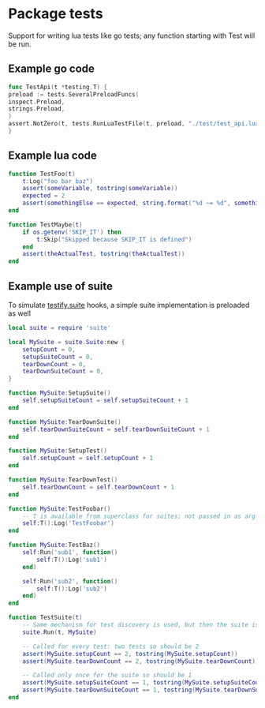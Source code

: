 # Package tests

Support for writing lua tests like go tests; any function starting with Test will be run.

## Example go code

```go
func TestApi(t *testing.T) {
preload := tests.SeveralPreloadFuncs(
inspect.Preload,
strings.Preload,
)
assert.NotZero(t, tests.RunLuaTestFile(t, preload, "./test/test_api.lua"))
}
```

## Example lua code

```lua
function TestFoo(t)
    t:Log("foo bar baz")
    assert(someVariable, tostring(someVariable))
    expected = 2
    assert(somethingElse == expected, string.format("%d ~= %d", somethingElse, expected))
end

function TestMaybe(t)
    if os.getenv('SKIP_IT') then
        t:Skip("Skipped because SKIP_IT is defined")
    end
    assert(theActualTest, tostring(theActualTest))
end
```

## Example use of suite

To simulate [testify.suite](https://pkg.go.dev/github.com/stretchr/testify/suite) hooks, a simple suite implementation
is preloaded as well

```lua
local suite = require 'suite'

local MySuite = suite.Suite:new {
    setupCount = 0,
    setupSuiteCount = 0,
    tearDownCount = 0,
    tearDownSuiteCount = 0,
}

function MySuite:SetupSuite()
    self.setupSuiteCount = self.setupSuiteCount + 1
end

function MySuite:TearDownSuite()
    self.tearDownSuiteCount = self.tearDownSuiteCount + 1
end

function MySuite:SetupTest()
    self.setupCount = self.setupCount + 1
end

function MySuite:TearDownTest()
    self.tearDownCount = self.tearDownCount + 1
end

function MySuite:TestFoobar()
    -- T is available from superclass for suites; not passed in as arg
    self:T():Log('TestFoobar')
end

function MySuite:TestBaz()
    self:Run('sub1', function()
        self:T():Log('sub1')
    end)

    self:Run('sub2', function()
        self:T():Log('sub2')
    end)
end

function TestSuite(t)
    -- Same mechanism for test discovery is used, but then the suite is run as sub tests via suite.Run
    suite.Run(t, MySuite)

    -- Called for every test: two tests so should be 2
    assert(MySuite.setupCount == 2, tostring(MySuite.setupCount))
    assert(MySuite.tearDownCount == 2, tostring(MySuite.tearDownCount))

    -- Called only once for the suite so should be 1
    assert(MySuite.setupSuiteCount == 1, tostring(MySuite.setupSuiteCount))
    assert(MySuite.tearDownSuiteCount == 1, tostring(MySuite.tearDownSuiteCount))
end
```

